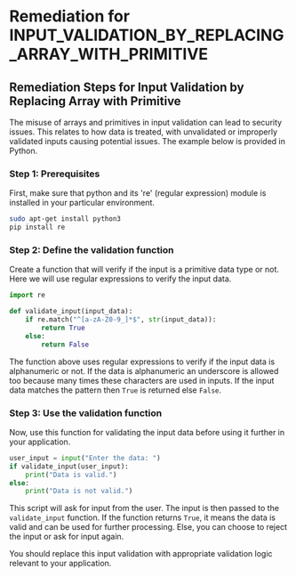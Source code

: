 # Remediation for INPUT_VALIDATION_BY_REPLACING_ARRAY_WITH_PRIMITIVE

## Remediation Steps for Input Validation by Replacing Array with Primitive
The misuse of arrays and primitives in input validation can lead to security issues. This relates to how data is treated, with unvalidated or improperly validated inputs causing potential issues. The example below is provided in Python.
### Step 1: Prerequisites
First, make sure that python and its 're' (regular expression) module is installed in your particular environment.
```bash
sudo apt-get install python3
pip install re
```

### Step 2: Define the validation function
Create a function that will verify if the input is a primitive data type or not. Here we will use regular expressions to verify the input data.
```python
import re

def validate_input(input_data):
    if re.match("^[a-zA-Z0-9_]*$", str(input_data)):
        return True
    else:
        return False
```
The function above uses regular expressions to verify if the input data is alphanumeric or not. If the data is alphanumeric an underscore is allowed too because many times these characters are used in inputs. 
If the input data matches the pattern then `True` is returned else `False`.

### Step 3: Use the validation function
Now, use this function for validating the input data before using it further in your application.
```python
user_input = input("Enter the data: ")
if validate_input(user_input):
    print("Data is valid.")
else:
    print("Data is not valid.")
```
This script will ask for input from the user. The input is then passed to the `validate_input` function. If the function returns `True`, it means the data is valid and can be used for further processing. Else, you can choose to reject the input or ask for input again. 

You should replace this input validation with appropriate validation logic relevant to your application.